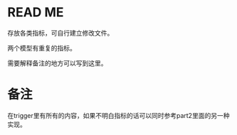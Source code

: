 # READ ME

存放各类指标，可自行建立修改文件。

两个模型有重复的指标。

需要解释备注的地方可以写到这里。

# 备注

在trigger里有所有的内容，如果不明白指标的话可以同时参考part2里面的另一种实现。